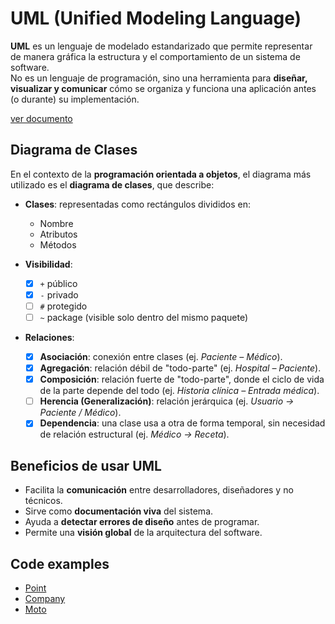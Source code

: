 # UML (Unified Modeling Language)

**UML** es un lenguaje de modelado estandarizado que permite representar de manera gráfica la estructura y el comportamiento de un sistema de software.  
No es un lenguaje de programación, sino una herramienta para **diseñar, visualizar y comunicar** cómo se organiza y funciona una aplicación antes (o durante) su implementación.

[ver documento](./assets/POO-UML-DiagramaClasses.pdf)

## Diagrama de Clases

En el contexto de la **programación orientada a objetos**, el diagrama más utilizado es el **diagrama de clases**, que describe:

- **Clases**: representadas como rectángulos divididos en:

  - Nombre
  - Atributos
  - Métodos

- **Visibilidad**:

  - [x] `+` público
  - [x] `-` privado
  - [ ] `#` protegido
  - [ ] `~` package (visible solo dentro del mismo paquete)

- **Relaciones**:
  - [x] **Asociación**: conexión entre clases (ej. _Paciente – Médico_).
  - [x] **Agregación**: relación débil de "todo-parte" (ej. _Hospital – Paciente_).
  - [x] **Composición**: relación fuerte de "todo-parte", donde el ciclo de vida de la parte depende del todo (ej. _Historia clínica – Entrada médica_).
  - [ ] **Herencia (Generalización)**: relación jerárquica (ej. _Usuario → Paciente / Médico_).
  - [x] **Dependencia**: una clase usa a otra de forma temporal, sin necesidad de relación estructural (ej. _Médico → Receta_).

## Beneficios de usar UML

- Facilita la **comunicación** entre desarrolladores, diseñadores y no técnicos.
- Sirve como **documentación viva** del sistema.
- Ayuda a **detectar errores de diseño** antes de programar.
- Permite una **visión global** de la arquitectura del software.

## Code examples

- [Point](./example%20Point)
- [Company](./example%20Company)
- [Moto](./example%20Moto)
